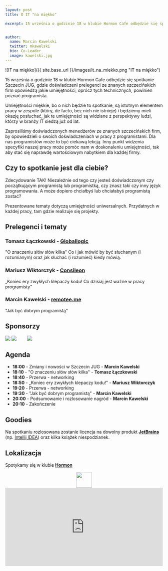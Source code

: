 ```yaml
---
layout: post
title: O IT "na miękko"

excerpt: 15 września o godzinie 18 w klubie Hormon Cafe odbędzie się spotkanie Szczecin JUG, gdzie doświadczeni prelegenci ze znanych szczecińskich firm opowiedzą jakie jeszcze umiejętności, oprócz tych technicznych, powinien poznać programista.


author:
  name: Marcin Kawelski
  twitter: mkawelski
  bio: Co-Leader
  image: kawelski.jpg
---
```


![IT na miękko]({{ site.base_url }}/images/it_na_miekko.png "IT na miękko")

15 września o godzinie 18 w klubie Hormon Cafe odbędzie się spotkanie Szczecin JUG, gdzie doświadczeni prelegenci ze znanych szczecińskich firm opowiedzą jakie umiejętności, oprócz tych technicznych, powinien poznać programista.

Umiejętności miękkie, bo o nich będzie to spotkanie, są istotnym elementem pracy w zespole (który, de facto, bez nich nie istnieje) i będziemy mieli okazję posłuchać, jak te umiejętności są widziane z perspektywy ludzi, którzy w branży IT siedzą już od lat.

Zaprosiliśmy doświadczonych menedżerów ze znanych szczecińskich firm, by opowiedzieli o swoich doświadczeniach w pracy z programistami. Dla nas programistów może to być ciekawą lekcją. Inny punkt widzenia specyfiki naszej pracy może pomóc nam w doskonaleniu umiejętności, tak aby stać się naprawdę wartościowym nabytkiem dla każdej firmy.

## Czy to spotkanie jest dla ciebie?
Zdecydowanie TAK! Niezależnie od tego czy jesteś doświadczonym czy początkującym programistą lub programistką, czy znasz taki czy inny język programowania. A może dopiero chciałbyś lub chciałabyś programistą zostać?

Prezentowane tematy dotyczą umiejętności uniwersalnych. Przydatnych w każdej pracy, tam gdzie realizuje się projekty.

## Prelegenci i tematy

### Tomasz Łączkowski - [Globallogic](https://www.globallogic.com/)
"O znaczeniu słów słów kilka"
Co i jak mówić by być słuchanym (i rozumianym) oraz jak słuchać (i rozumieć)
kiedy mówią.

### Mariusz Wiktorczyk - [Consileon](https://consileon.pl/)
„Koniec ery zwykłych klepaczy kodu! Co dzisiaj jest ważne w pracy programisty”

### Marcin Kawelski - [remotee.me](http://remotee.me)
"Jak być dobrym programistą"

## Sponsorzy

<a href="https://www.globallogic.com/"><img style="max-width: 300px" src="{{ site.base_url }}/images/sponsors/GlobalLogic-logo.jpg"></a>
<a href="https://consileon.pl/"><img style="max-width: 300px" src="{{ site.base_url }}/images/sponsors/consileon_logo.gif"></a>
<a href="https://intive.com/"><img style="max-height: 50px; margin-left: 30px;" src="{{ site.base_url }}/images/sponsors/intive.png"></a>

## Agenda

- **18:00** - Zmiany i nowości w Szczecin JUG - **Marcin Kawelski**
- **18:10** - "O znaczeniu słów słów kilka" - **Tomasz Łączkowski**
- **18:40** - Przerwa - networking
- **18:50** - „Koniec ery zwykłych klepaczy kodu!" - **Mariusz Wiktorczyk**
- **19:20** - Przerwa - networking
- **19:30** - "Jak być dobrym programistą" - **Marcin Kawelski**
- **20:00** - Podsumowanie i rozlosowanie nagród - **Marcin Kawelski**
- **20:10** - Zakończenie

## Goodies

Na spotkaniu rozlosowana zostanie licencja na dowolny produkt **[JetBrains](http://jetbrains.com)** (np. [Intellij IDEA](https://www.jetbrains.com/idea/)) oraz kilka książek niespodzianek.

## Lokalizacja
Spotykamy się w klubie **[Hormon](https://www.facebook.com/Hormon1)**

<div style="text-align: center">
	<a href="https://www.facebook.com/Hormon1"><img style="height: 50px" src="{{ site.base_url }}/images/hormon.jpg"></a>
</div>

<iframe src="https://www.google.com/maps/embed?pb=!1m18!1m12!1m3!1d2376.9988362805716!2d14.542357115700955!3d53.43272907593864!2m3!1f0!2f0!3f0!3m2!1i1024!2i768!4f13.1!3m3!1m2!1s0x47aa091589f798ed%3A0x3e9085122cca5d75!2sHormon.+Klub!5e0!3m2!1sen!2sde!4v1445285036786" width="100%" height="250" frameborder="0" style="border:0"></iframe>


